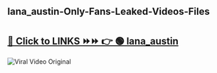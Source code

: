 
 ## lana_austin-Only-Fans-Leaked-Videos-Files

# <h2><a href="https://mediaupload.pro?lana_austin">🔗 Click to LINKS ⏩⏩ 👉 🟢 lana_austin </a></h2>

<a href="https://mediaupload.pro?lana_austin" rel="nofollow" data-target="animated-image.originalLink"><img src="https://i.ibb.co.com/xMMVF88/686577567.gif" alt="Viral Video Original" style="max-width: 100%; display: inline-block;" data-target="animated-image.originalImage"></a>